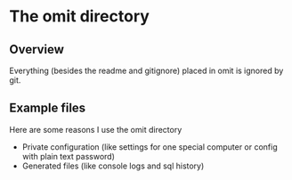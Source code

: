 # The omit directory

## Overview
Everything (besides the readme and gitignore) placed in omit is ignored by git.

## Example files
Here are some reasons I use the omit directory
* Private configuration (like settings for one special computer or config with plain text password)
* Generated files (like console logs and sql history)
